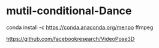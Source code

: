 # mutil-conditional-Dance

conda install -c https://conda.anaconda.org/menpo ffmpeg

https://github.com/facebookresearch/VideoPose3D
